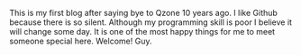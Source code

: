 This is my first blog after saying bye to Qzone 10 years ago.
I like Github because there is so silent.
Although my programming skill is poor I believe it will change some day.
It is one of the most happy things for me to meet someone special here.
Welcome! Guy.

